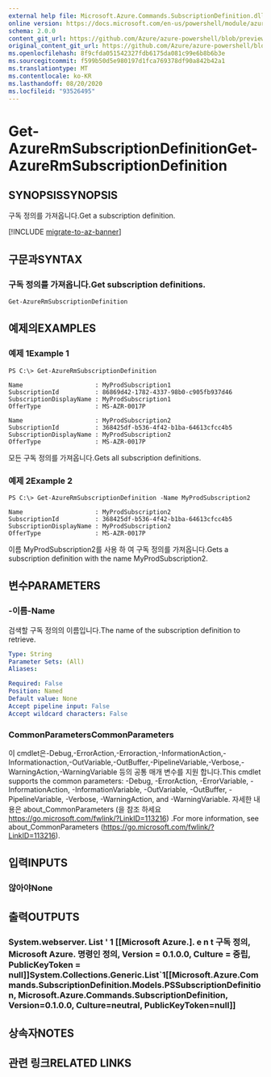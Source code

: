 ```yaml
---
external help file: Microsoft.Azure.Commands.SubscriptionDefinition.dll-Help.xml
online version: https://docs.microsoft.com/en-us/powershell/module/azurerm.subscription.preview/get-azurermsubscriptiondefinition
schema: 2.0.0
content_git_url: https://github.com/Azure/azure-powershell/blob/preview/src/ResourceManager/Subscription/Commands.Subscription/help/Get-AzureRmSubscriptionDefinition.md
original_content_git_url: https://github.com/Azure/azure-powershell/blob/preview/src/ResourceManager/Subscription/Commands.Subscription/help/Get-AzureRmSubscriptionDefinition.md
ms.openlocfilehash: 8f9cfda051542327fdb6175da081c99e6b8b6b3e
ms.sourcegitcommit: f599b50d5e980197d1fca769378df90a842b42a1
ms.translationtype: MT
ms.contentlocale: ko-KR
ms.lasthandoff: 08/20/2020
ms.locfileid: "93526495"
---
```

# <span data-ttu-id="eeeb8-101">Get-AzureRmSubscriptionDefinition</span><span class="sxs-lookup"><span data-stu-id="eeeb8-101">Get-AzureRmSubscriptionDefinition</span></span>

## <span data-ttu-id="eeeb8-102">SYNOPSIS</span><span class="sxs-lookup"><span data-stu-id="eeeb8-102">SYNOPSIS</span></span>
<span data-ttu-id="eeeb8-103">구독 정의를 가져옵니다.</span><span class="sxs-lookup"><span data-stu-id="eeeb8-103">Get a subscription definition.</span></span>

[!INCLUDE [migrate-to-az-banner](../../includes/migrate-to-az-banner.md)]

## <span data-ttu-id="eeeb8-104">구문과</span><span class="sxs-lookup"><span data-stu-id="eeeb8-104">SYNTAX</span></span>

### <span data-ttu-id="eeeb8-105">구독 정의를 가져옵니다.</span><span class="sxs-lookup"><span data-stu-id="eeeb8-105">Get subscription definitions.</span></span>
```
Get-AzureRmSubscriptionDefinition
```

## <span data-ttu-id="eeeb8-106">예제의</span><span class="sxs-lookup"><span data-stu-id="eeeb8-106">EXAMPLES</span></span>

### <span data-ttu-id="eeeb8-107">예제 1</span><span class="sxs-lookup"><span data-stu-id="eeeb8-107">Example 1</span></span>
```
PS C:\> Get-AzureRmSubscriptionDefinition

Name                    : MyProdSubscription1
SubscriptionId          : 86869d42-1782-4337-98b0-c905fb937d46
SubscriptionDisplayName : MyProdSubscription1
OfferType               : MS-AZR-0017P

Name                    : MyProdSubscription2
SubscriptionId          : 368425df-b536-4f42-b1ba-64613cfcc4b5
SubscriptionDisplayName : MyProdSubscription2
OfferType               : MS-AZR-0017P
```

<span data-ttu-id="eeeb8-108">모든 구독 정의를 가져옵니다.</span><span class="sxs-lookup"><span data-stu-id="eeeb8-108">Gets all subscription definitions.</span></span>

### <span data-ttu-id="eeeb8-109">예제 2</span><span class="sxs-lookup"><span data-stu-id="eeeb8-109">Example 2</span></span>
```
PS C:\> Get-AzureRmSubscriptionDefinition -Name MyProdSubscription2

Name                    : MyProdSubscription2
SubscriptionId          : 368425df-b536-4f42-b1ba-64613cfcc4b5
SubscriptionDisplayName : MyProdSubscription2
OfferType               : MS-AZR-0017P
```

<span data-ttu-id="eeeb8-110">이름 MyProdSubscription2를 사용 하 여 구독 정의를 가져옵니다.</span><span class="sxs-lookup"><span data-stu-id="eeeb8-110">Gets a subscription definition with the name MyProdSubscription2.</span></span>

## <span data-ttu-id="eeeb8-111">변수</span><span class="sxs-lookup"><span data-stu-id="eeeb8-111">PARAMETERS</span></span>

### <span data-ttu-id="eeeb8-112">-이름</span><span class="sxs-lookup"><span data-stu-id="eeeb8-112">-Name</span></span>
<span data-ttu-id="eeeb8-113">검색할 구독 정의의 이름입니다.</span><span class="sxs-lookup"><span data-stu-id="eeeb8-113">The name of the subscription definition to retrieve.</span></span>

```yaml
Type: String
Parameter Sets: (All)
Aliases: 

Required: False
Position: Named
Default value: None
Accept pipeline input: False
Accept wildcard characters: False
```

### <span data-ttu-id="eeeb8-114">CommonParameters</span><span class="sxs-lookup"><span data-stu-id="eeeb8-114">CommonParameters</span></span>
<span data-ttu-id="eeeb8-115">이 cmdlet은-Debug,-ErrorAction,-Erroraction,-InformationAction,-Informationaction,-OutVariable,-OutBuffer,-PipelineVariable,-Verbose,-WarningAction,-WarningVariable 등의 공통 매개 변수를 지원 합니다.</span><span class="sxs-lookup"><span data-stu-id="eeeb8-115">This cmdlet supports the common parameters: -Debug, -ErrorAction, -ErrorVariable, -InformationAction, -InformationVariable, -OutVariable, -OutBuffer, -PipelineVariable, -Verbose, -WarningAction, and -WarningVariable.</span></span> <span data-ttu-id="eeeb8-116">자세한 내용은 about_CommonParameters (을 참조 하세요 https://go.microsoft.com/fwlink/?LinkID=113216) .</span><span class="sxs-lookup"><span data-stu-id="eeeb8-116">For more information, see about_CommonParameters (https://go.microsoft.com/fwlink/?LinkID=113216).</span></span>

## <span data-ttu-id="eeeb8-117">입력</span><span class="sxs-lookup"><span data-stu-id="eeeb8-117">INPUTS</span></span>

### <span data-ttu-id="eeeb8-118">않아야</span><span class="sxs-lookup"><span data-stu-id="eeeb8-118">None</span></span>

## <span data-ttu-id="eeeb8-119">출력</span><span class="sxs-lookup"><span data-stu-id="eeeb8-119">OUTPUTS</span></span>

### <span data-ttu-id="eeeb8-120">System.webserver. List ' 1 [[Microsoft Azure.]. e n t 구독 정의, Microsoft Azure. 명령인 정의, Version = 0.1.0.0, Culture = 중립, PublicKeyToken = null]]</span><span class="sxs-lookup"><span data-stu-id="eeeb8-120">System.Collections.Generic.List\`1[[Microsoft.Azure.Commands.SubscriptionDefinition.Models.PSSubscriptionDefinition, Microsoft.Azure.Commands.SubscriptionDefinition, Version=0.1.0.0, Culture=neutral, PublicKeyToken=null]]</span></span>

## <span data-ttu-id="eeeb8-121">상속자</span><span class="sxs-lookup"><span data-stu-id="eeeb8-121">NOTES</span></span>

## <span data-ttu-id="eeeb8-122">관련 링크</span><span class="sxs-lookup"><span data-stu-id="eeeb8-122">RELATED LINKS</span></span>

